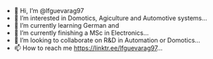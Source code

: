 - 👋 Hi, I’m @lfguevarag97
- 👀 I’m interested in Domotics, Agiculture and Automotive systems...
- 🌱 I’m currently learning German and
- 🌱 I’m currently finishing a MSc in Electronics...
- 💞️ I’m looking to collaborate on R&D in Automation or Domotics...
- 📫 How to reach me https://linktr.ee/lfguevarag97...

<!---
lfguevarag97/lfguevarag97 is a ✨ special ✨ repository because its `README.md` (this file) appears on your GitHub profile.
You can click the Preview link to take a look at your changes.
--->
